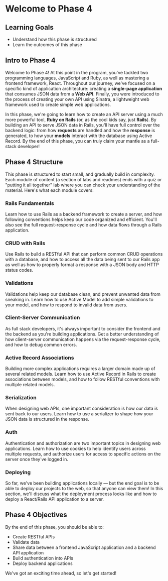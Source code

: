 # Welcome to Phase 4

## Learning Goals

- Understand how this phase is structured
- Learn the outcomes of this phase

## Intro to Phase 4

Welcome to Phase 4! At this point in the program, you've tackled two programming
languages, JavaScript and Ruby, as well as mastering a frontend framework,
React. Throughout our journey, we've focused on a specific kind of application
architecture: creating a **single-page application** that consumes JSON data
from a **Web API**. Finally, you were introduced to the process of creating your
own API using Sinatra, a lightweight web framework used to create simple web
applications.

In this phase, we're going to learn how to create an API server using a much
more powerful tool, **Ruby on Rails** (or, as the cool kids say, just
**Rails**). By building an API to serve JSON data in Rails, you'll have full
control over the backend logic: from how **requests** are handled and how the
**response** is generated, to how your **models** interact with the database
using Active Record. By the end of this phase, you can truly claim your mantle
as a full-stack developer!

## Phase 4 Structure

This phase is structured to start small, and gradually build in complexity. Each
module of content (a section of labs and readmes) ends with a quiz or "putting
it all together" lab where you can check your understanding of the material. Here's
what each module covers:

### Rails Fundamentals

Learn how to use Rails as a backend framework to create a server, and how
following conventions helps keep our code organized and efficient. You'll also
see the full request-response cycle and how data flows through a Rails
application.

### CRUD with Rails

Use Rails to build a RESTful API that can perform common CRUD operations with a
database, and how to access all the data being sent to our Rails app as well as
how to properly format a response with a JSON body and HTTP status codes.

### Validations

Validations help keep our database clean, and prevent unwanted data from
sneaking in. Learn how to use Active Model to add simple validations to your
model, and how to respond to invalid data from users.

### Client-Server Communication

As full stack developers, it's always important to consider the frontend and
the backend as you're building applications. Get a better understanding of
how client-server communication happens via the request-response cycle, and
how to debug common errors.

### Active Record Associations

Building more complex applications requires a larger domain made up of several
related models. Learn how to use Active Record in Rails to create associations
between models, and how to follow RESTful conventions with multiple related
models.

### Serialization

When designing web APIs, one important consideration is how our data is sent
back to our users. Learn how to use a serializer to shape how your JSON data is
structured in the response.

### Auth

Authentication and authorization are two important topics in designing web
applications. Learn how to use cookies to help identify users across multiple
requests, and authorize users for access to specific actions on the server once
they've logged in.

### Deploying

So far, we've been building applications locally — but the end goal
is to be able to deploy our projects to the web, so that anyone can view
them! In this section, we'll discuss what the deployment process looks like
and how to deploy a React/Rails API application to a server.

## Phase 4 Objectives

By the end of this phase, you should be able to:

- Create RESTful APIs
- Validate data
- Share data between a frontend JavaScript application and a backend API
  application
- Build authentication into APIs
- Deploy backend applications

We've got an exciting time ahead, so let's get started!
